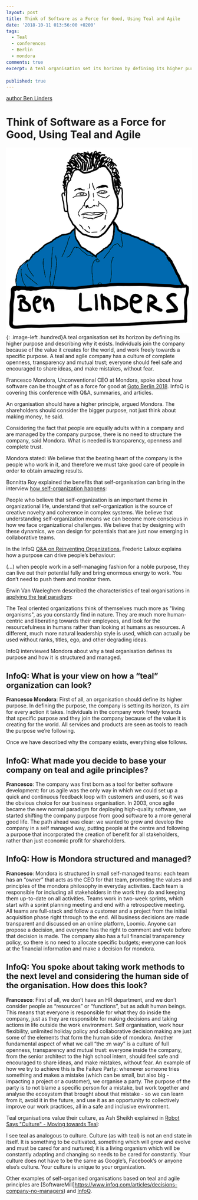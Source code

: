 ```yaml
---
layout: post
title: Think of Software as a Force for Good, Using Teal and Agile
date: '2018-10-11 013:56:00 +0200'
tags:
  - Teal
  - conferences
  - Berlin
  - mondora
comments: true
excerpt: A teal organisation set its horizon by defining its higher purpose and describing why it exists.  Individuals join the company because of the value it creates for the world, and work freely towards a specific purpose. A teal and agile company has a culture of complete openness, transparency and mutual trust; everyone should feel safe and encouraged to share ideas, and make mistakes, without fear.

published: true
---
```


[author Ben Linders](https://www.benlinders.com/)

# Think of Software as a Force for Good, Using Teal and Agile


![Ben Linders](/img/ben-linders.png){: .image-left .hundred}A teal organisation set its horizon by defining its higher purpose and describing why it exists. Individuals join the company because of the value it creates for the world, and work freely towards a specific purpose. A teal and agile company has a culture of complete openness, transparency and mutual trust; everyone should feel safe and encouraged to share ideas, and make mistakes, without fear.

Francesco Mondora, Unconventional CEO at Mondora, spoke about how software can be thought of as a force for good at [Goto Berlin 2018](https://gotober.com/2018/). InfoQ is covering this conference with Q&A, summaries, and articles.

An organisation should have a higher principle, argued Mondora. The shareholders should consider the bigger purpose, not just think about making money, he said.

Considering the fact that people are equally adults within a company and are managed by the company purpose, there is no need to structure the company, said Mondora. What is needed is transparency, openness and complete trust.

Mondora stated: We believe that the beating heart of the company is the people who work in it, and therefore we must take good care of people in order to obtain amazing results.

Bonnitta Roy explained the benefits that self-organisation can bring in the interview [how self-organization happens](https://www.infoq.com/articles/how-self-organization-happens):

People who believe that self-organization is an important theme in organizational life, understand that self-organization is the source of creative novelty and coherence in complex systems. We believe that understanding self-organization means we can become more conscious in how we face organizational challenges. We believe that by designing with these dynamics, we can design for potentials that are just now emerging in collaborative teams.

In the InfoQ [Q&A on Reinventing Organizations](https://www.infoq.com/articles/book-reinventing-organizations), Frederic Laloux explains how a purpose can drive people’s behaviour:

(...) when people work in a self-managing fashion for a noble purpose, they can live out their potential fully and bring enormous energy to work. You don’t need to push them and monitor them.

Erwin Van Waeleghem described the characteristics of teal organisations in [applying the teal paradigm](https://www.infoq.com/news/2017/02/applying-teal-paradigm):

The Teal oriented organizations think of themselves much more as "living organisms", as you constantly find in nature. They are much more human-centric and liberating towards their employees, and look for the resourcefulness in humans rather than looking at humans as resources. A different, much more natural leadership style is used, which can actually be used without ranks, titles, ego, and other degrading ideas.

InfoQ interviewed Mondora about why a teal organisation defines its purpose and how it is structured and managed.

## InfoQ: What is your view on how a “teal” organization can look?

**Francesco Mondora**:  First of all, an organisation should define its higher purpose. In defining the purpose, the company is setting its horizon, its aim for every action it takes. Individuals in the company work freely towards that specific purpose and they join the company because of the value it is creating for the world. All services and products are seen as tools to reach the purpose we’re following.

Once we have described why the company exists, everything else follows.

## InfoQ: What made you decide to base your company on teal and agile principles?

**Francesco**: The company was first born as a tool for better software development: for us agile was the only way in which we could set up a quick and continuous feedback loop with customers and users, so it was the obvious choice for our business organisation.
In 2003, once agile became the new normal paradigm for deploying high-quality software, we started shifting the company purpose from good software to a more general good life. The path ahead was clear: we wanted to grow and develop the company in a self managed way, putting people at the centre and following a purpose that incorporated the creation of benefit for all stakeholders, rather than just economic profit for shareholders.

## InfoQ: How is Mondora structured and managed?

**Francesco**: Mondora is structured in small self-managed teams: each team has an “owner” that acts as the CEO for that team, promoting the values and principles of the mondora philosophy in everyday activities. Each team is responsible for including all stakeholders in the work they do and keeping them up-to-date on all activities.
Teams work in two-week sprints, which start with a sprint planning meeting and end with a retrospective meeting. All teams are full-stack and follow a customer and a project from the initial acquisition phase right through to the end.
All business decisions are made transparent and discussed on an online platform, Loomio. Anyone can propose a decision, and everyone has the right to comment and vote before that decision is made.
The company also has a full financial transparency policy, so there is no need to allocate specific budgets; everyone can look at the financial information and make a decision for mondora.

## InfoQ: You spoke about taking work methods to the next level and considering the human side of the organisation. How does this look?

**Francesco**: First of all, we don’t have an HR department, and we don’t consider people as “resources” or “functions”, but as adult human beings. This means that everyone is responsible for what they do inside the company, just as they are responsible for making decisions and taking actions in life outside the work environment. Self organisation, work hour flexibility, unlimited holiday policy and collaborative decision making are just some of the elements that form the human side of mondora.
Another fundamental aspect of what we call “the :m way” is a culture of full openness, transparency and mutual trust: everyone inside the company, from the senior architect to the high school intern, should feel safe and encouraged to share ideas, and make mistakes, without fear. An example of how we try to achieve this is the Failure Party: whenever someone tries something and makes a mistake (which can be small, but also big - impacting a project or a customer), we organise a party. The purpose of the party is to not blame a specific person for a mistake, but work together and analyse the ecosystem that brought about that mistake - so we can learn from it, avoid it in the future, and use it as an opportunity to collectively improve our work practices, all in a safe and inclusive environment.

Teal organisations value their culture, as Ash Sheikh explained in [Robot Says "Culture" - Moving towards Teal](https://www.infoq.com/articles/moving-towards-teal):

I see teal as analogous to culture. Culture (as with teal) is not an end state in itself. It is something to be cultivated, something which will grow and evolve and must be cared for and nurtured; it is a living organism which will be constantly adapting and changing so needs to be cared for constantly. Your culture does not have to be the same as Google’s, Facebook’s or anyone else’s culture. Your culture is unique to your organization.

Other examples of self-organised organisations based on teal and agile principles are [SoftwareMill]https://www.infoq.com/articles/decisions-company-no-managers) and [InfoQ](https://www.infoq.com/articles/decisions-company-no-managers/).
